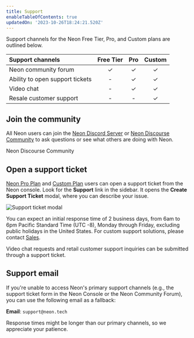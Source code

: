```yaml
---
title: Support
enableTableOfContents: true
updatedOn: '2023-10-26T18:24:21.520Z'
---
```


Support channels for the Neon Free Tier, Pro, and Custom plans are outlined below.

| Support channels                                     | Free Tier |   Pro   | Custom  |
| :--------------------------------------------------- | :-------: | :-----: | :-----: |
| Neon community forum                                 |  &check;  | &check; | &check; |
| Ability to open support tickets                      |     -     | &check; | &check; |
| Video chat                                           |     -     | &check; | &check; |
| Resale customer support                              |     -     |    -    | &check; |

## Join the community

All Neon users can join the [Neon Discord Server](https://neon.tech/discord) or [Neon Discourse Community](https://community.neon.tech/) to ask questions or see what others are doing with Neon.

<CommunityBanner>Neon Discourse Community</CommunityBanner>

## Open a support ticket

[Neon Pro Plan](/docs/introduction/pro-plan) and [Custom Plan](/docs/introduction/custom-plan) users can open a support ticket from the Neon console. Look for the **Support** link in the sidebar. It opens the **Create Support Ticket** modal, where you can describe your issue.

![Support ticket modal](/docs/introduction/neon-support-modal.png)

You can expect an initial response time of 2 business days, from 6am to 6pm Pacific Standard Time (UTC -8), Monday through Friday, excluding public holidays in the United States. For custom support solutions, please contact [Sales](https://neon.tech/contact-sales).

Video chat requests and retail customer support inquiries can be submitted through a support ticket.

## Support email

If you're unable to access Neon's primary support channels (e.g., the support ticket form in the Neon Console or the Neon Community Forum), you can use the following email as a fallback:

**Email**: `support@neon.tech`

Response times might be longer than our primary channels, so we appreciate your patience.
